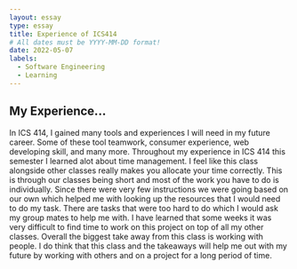```yaml
---
layout: essay
type: essay
title: Experience of ICS414
# All dates must be YYYY-MM-DD format!
date: 2022-05-07
labels:
  - Software Engineering
  - Learning
---
```


## My Experience...
In ICS 414, I gained many tools and experiences I will need in my future career. Some of these tool teamwork, consumer experience, web developing skill, and many more. Throughout my experience in ICS 414 this semester I learned alot about time management. I feel like this class alongside other classes really makes you allocate your time correctly. This is through our classes being short and most of the work you have to do is individually. Since there were very few instructions we were going based on our own which helped me with looking up the resources that I would need to do my task. There are tasks that were too hard to do which I would ask my group mates to help me with. I have learned that some weeks it was very difficult to find time to work on this project on top of all my other classes. Overall the biggest take away from this class is working with people. I do think that this class and the takeaways will help me out with my future by working with others and on a project for a long period of time.
